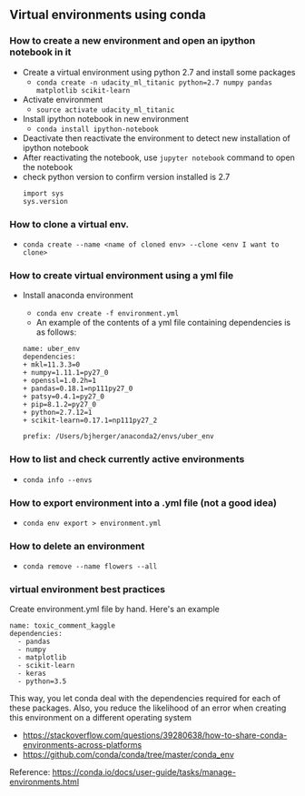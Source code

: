 ## Virtual environments using conda

### How to create a new environment and open an ipython notebook in it
- Create a virtual environment using python 2.7 and install some packages
    + `conda create -n udacity_ml_titanic python=2.7 numpy pandas matplotlib scikit-learn`
- Activate environment
    + `source activate udacity_ml_titanic`
- Install ipython notebook in new environment
    + `conda install ipython-notebook`
- Deactivate then reactivate the environment to detect new installation of ipython notebook
- After reactivating the notebook, use `jupyter notebook` command to open the notebook
- check python version to confirm  version installed is 2.7
    ```
    import sys
    sys.version
    ```

### How to clone a virtual env.
- `conda create --name <name of cloned env> --clone <env I want to clone>`

### How to create virtual environment using a yml file
- Install anaconda environment
    - `conda env create -f environment.yml`
    - An example of the contents of a yml file containing dependencies is as follows:

    ```
    name: uber_env
    dependencies:
    + mkl=11.3.3=0
    + numpy=1.11.1=py27_0
    + openssl=1.0.2h=1
    + pandas=0.18.1=np111py27_0
    + patsy=0.4.1=py27_0
    + pip=8.1.2=py27_0
    + python=2.7.12=1
    + scikit-learn=0.17.1=np111py27_2

    prefix: /Users/bjherger/anaconda2/envs/uber_env
    ```

### How to list and check currently active environments
- `conda info --envs`

### How to export environment into a .yml file (not a good idea)
- `conda env export > environment.yml`

### How to delete an environment
- `conda remove --name flowers --all`

### virtual environment best practices

Create environment.yml file by hand. Here's an example

```
name: toxic_comment_kaggle
dependencies:
  - pandas
  - numpy
  - matplotlib
  - scikit-learn
  - keras
  - python=3.5
```

This way, you let conda deal with the dependencies required for each of these packages. Also, you reduce the likelihood of an error when creating this environment on a different operating system

- https://stackoverflow.com/questions/39280638/how-to-share-conda-environments-across-platforms
- https://github.com/conda/conda/tree/master/conda_env

Reference: https://conda.io/docs/user-guide/tasks/manage-environments.html